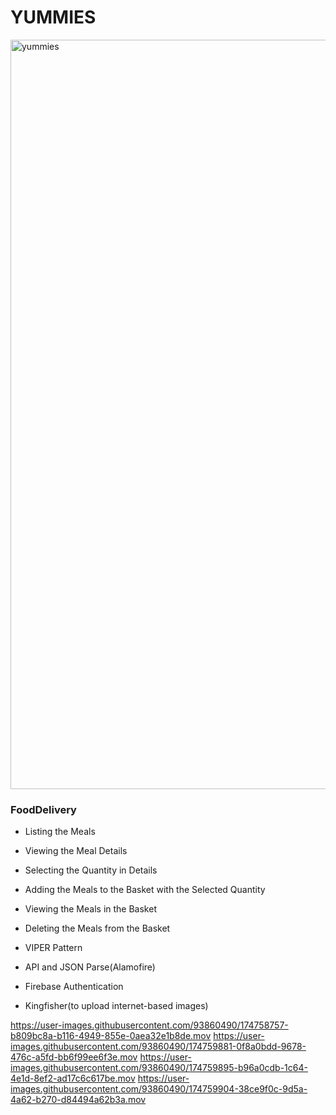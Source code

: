 # YUMMIES

<img width="1199" alt="yummies" src="https://user-images.githubusercontent.com/93860490/174754559-af0e1810-47d3-4c14-ade8-411a44071e51.png">


### FoodDelivery

- Listing the Meals
- Viewing the Meal Details
- Selecting the Quantity in Details
- Adding the Meals to the Basket with the Selected Quantity
- Viewing the Meals in the Basket
- Deleting the Meals from the Basket

- VIPER Pattern
- API and JSON Parse(Alamofire)
- Firebase Authentication
- Kingfisher(to upload internet-based images)

https://user-images.githubusercontent.com/93860490/174758757-b809bc8a-b116-4949-855e-0aea32e1b8de.mov
https://user-images.githubusercontent.com/93860490/174759881-0f8a0bdd-9678-476c-a5fd-bb6f99ee6f3e.mov
https://user-images.githubusercontent.com/93860490/174759895-b96a0cdb-1c64-4e1d-8ef2-ad17c6c617be.mov
https://user-images.githubusercontent.com/93860490/174759904-38ce9f0c-9d5a-4a62-b270-d84494a62b3a.mov

